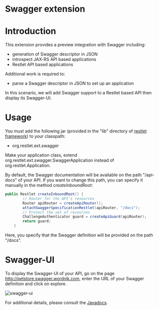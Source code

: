 Swagger extension
=================

Introduction
============

This extension provides a preview integration with Swagger including:
- generation of Swagger descriptor in JSON
- introspect JAX-RS API based applications
- Restlet API based applications

Additional work is required to:
- parse a Swagger descriptor in JSON to set up an application

In this scenario, we will add Swagger support to a Restlet based API then display its Swagger-UI.

Usage
=====

You must add the following jar (provided in the "lib" directory of
[restlet framework](http://restlet.com/download/current#release=stable&edition=jse&distribution=zip 
"download restlet framework")) to your classpath: 

- org.restlet.ext.swagger

Make your application class, extend org.restlet.ext.swagger.SwaggerApplication instead of org.restlet.Application.

By default, the Swagger documentation will be available on the path "/api-docs" of your API. If you want to change this path, you can specify it manually in the method _createInboundRoot_: 

```java
public Restlet createInboundRoot() {
        // Router for the API's resources
        Router apiRouter = createApiRouter();
        attachSwaggerSpecificationRestlet(apiRouter, "/docs");
        // Protect the set of resources
        ChallengeAuthenticator guard = createApiGuard(apiRouter);
        return guard;
    }

```

Here, you specify that the Swagger definition will be provided on the path "/docs".

Swagger-UI
==========

To display the Swagger-UI of your API, go on the page http://petstore.swagger.wordnik.com, enter the URL of your Swagger definition and click on explore.

![swagger-ui](/learn/archives/images/swaggerExtensionSwaggerUI.png)

For additional details, please consult the
[Javadocs](javadocs://jse/ext/org/restlet/ext/swagger/package-summary.html).
